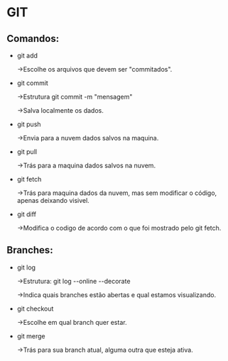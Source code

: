 # GIT
## Comandos:
- git add
 
    ->Escolhe os arquivos que devem ser "commitados".
 - git commit

    ->Estrutura git commit -m "mensagem"

    ->Salva localmente os dados.
  - git push

    ->Envia para a nuvem dados salvos na maquina.
  - git pull

    ->Trás para a maquina dados salvos na nuvem.
  - git fetch

    ->Trás para maquina dados da nuvem, mas sem modificar o código, apenas deixando visivel.
  - git diff

    ->Modifica o codigo de acordo com o que foi mostrado pelo git fetch.


 ## Branches:
   - git log
     
     ->Estrutura: git log --online --decorate

     ->Indica quais branches estão abertas e qual estamos visualizando.
- git checkout

  ->Escolhe em qual branch quer estar.

- git merge

    ->Trás para sua branch atual, alguma outra que esteja ativa.


  

  
